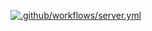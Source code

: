 [![.github/workflows/server.yml](https://github.com/crislerwin/health-ops/actions/workflows/server.yml/badge.svg?branch=main)](https://github.com/crislerwin/health-ops/actions/workflows/server.yml)
